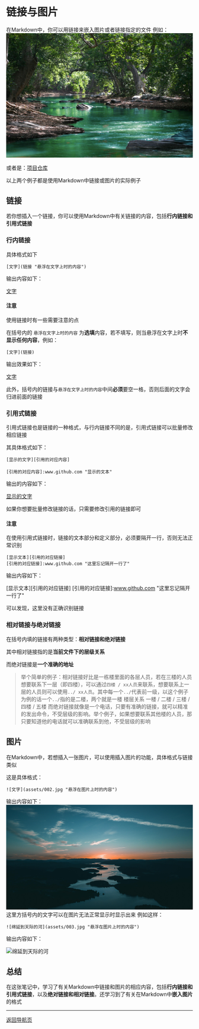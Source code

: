 # 链接与图片
在Markdown中，你可以用链接来嵌入图片或者链接指定的文件
例如：
![测试图片](assets/001.jpg "这是一条在森林里的河流")

或者是：[项目仓库](https://github.com/Gaizhedu/markdown-learning-notes "这是我的Github仓库")

以上两个例子都是使用Markdown中链接或图片的实际例子

## 链接
若你想插入一个链接，你可以使用Markdown中有关链接的内容，包括**行内链接和引用式链接**

### 行内链接
具体格式如下
```
[文字](链接 "悬浮在文字上时的内容")
```
输出内容如下：

[文字](链接 "悬浮在文字上时的内容")

#### 注意
使用链接时有一些需要注意的点

在括号内的 `悬浮在文字上时的内容` 为**选填**内容，若不填写，则当悬浮在文字上时**不显示任何内容**，例如：
```
[文字](链接)
```

输出效果如下：

[文字](链接)

此外，括号内的链接与`悬浮在文字上时的内容`中间**必须**要空一格，否则后面的文字会归进前面的链接

### 引用式链接
引用式链接也是链接的一种格式，与行内链接不同的是，引用式链接可以批量修改相应链接

其具体格式如下：
```
[显示的文字][引用的对应内容]

[引用的对应内容]:www.github.com "显示的文本"
```
输出的内容如下：

[显示的文字][引用的对应内容]

[引用的对应内容]:www.github.com "显示的文本"

如果你想要批量修改链接的话，只需要修改引用的链接即可

#### 注意
在使用引用式链接时，链接的文本部分和定义部分，必须要隔开一行，否则无法正常识别
```
[显示文本][引用的对应链接]
[引用的对应链接]:www.github.com "这里忘记隔开一行了"
```
输出内容如下：

[显示文本][引用的对应链接]
[引用的对应链接]:www.github.com "这里忘记隔开一行了"

可以发现，这里没有正确识别链接

### 相对链接与绝对链接
在括号内填的链接有两种类型：**相对链接和绝对链接**

其中相对链接指的是**当前文件下的层级关系**

而绝对链接是**一个准确的地址**

> 举个简单的例子：相对链接好比是一栋楼里面的各层人员，若在三楼的人员想要联系下一层（即四楼），可以通过`四楼 / xx人员`来联系，想要联系上一层的人员则可以使用`../ xx人员`。其中每一个`../`代表前一级，以这个例子为例的话一个`../`指的是二楼，两个就是一楼
> 楼层关系 一楼 / 二楼 / 三楼 / 四楼 / 五楼
> 而绝对链接就像是一个电话，只要有准确的链接，就可以精准的发出命令，不受层级的影响。举个例子，如果想要联系其他楼的人员，那只要知道他的电话就可以准确联系到他，不受层级的影响

## 图片
在Markdown中，若想插入一张图片，可以使用插入图片的功能，具体格式与链接类似

这是具体格式：
```
![文字](assets/002.jpg "悬浮在图片上时的内容")
```
输出内容如下：
![文字](assets/002.jpg "悬浮在图片上时的内容")
这里方括号内的文字可以在图片无法正常显示时显示出来
例如这样：
```
![绵延到天际的河](assets/003.jpg "悬浮在图片上时的内容")
```
输出内容如下：

![绵延到天际的河](assets/003.jpg "悬浮在图片上时的内容")

## 总结
在这张笔记中，学习了有关Markdown中链接和图片的相应内容，包括**行内链接和引用式链接**，以及**绝对链接和相对链接**。还学习到了有关在Markdown中**嵌入图片**的格式

---
[返回导航页](index.md)
